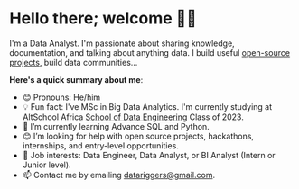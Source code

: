 # Hello there; welcome 👋🏾

I'm a Data Analyst. I'm passionate about sharing knowledge, documentation, and talking about anything data. I build useful [open-source projects](https://github.com/LocalStackng), build data communities...

**Here's a quick summary about me**:

- 😊 Pronouns: He/him
- 💡 Fun fact: I've MSc in Big Data Analytics. I'm currently studying at AltSchool Africa [School of Data Engineering](https://data.altschoolafrica.com/programs/data-engineering) Class of 2023.
- 🌱 I’m currently learning Advance SQL and Python.
- 😊 I’m looking for help with open source projects, hackathons, internships, and entry-level opportunities.
- 💼 Job interests: Data Engineer, Data Analyst, or BI Analyst (Intern or Junior level).
- 📫 Contact me by emailing datariggers@gmail.com.
